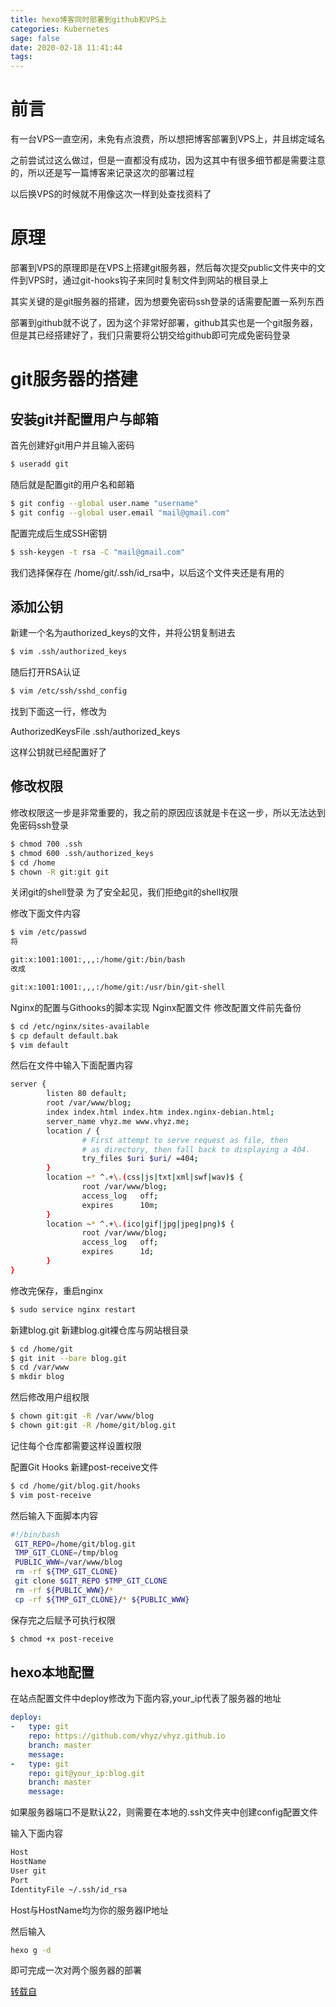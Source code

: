 ```yaml
---
title: hexo博客同时部署到github和VPS上
categories: Kubernetes
sage: false
date: 2020-02-18 11:41:44
tags:
---
```


# 前言

有一台VPS一直空闲，未免有点浪费，所以想把博客部署到VPS上，并且绑定域名

之前尝试过这么做过，但是一直都没有成功，因为这其中有很多细节都是需要注意的，所以还是写一篇博客来记录这次的部署过程

以后换VPS的时候就不用像这次一样到处查找资料了

<!-- more -->

# 原理

部署到VPS的原理即是在VPS上搭建git服务器，然后每次提交public文件夹中的文件到VPS时，通过git-hooks钩子来同时复制文件到网站的根目录上

其实关键的是git服务器的搭建，因为想要免密码ssh登录的话需要配置一系列东西

部署到github就不说了，因为这个非常好部署，github其实也是一个git服务器，但是其已经搭建好了，我们只需要将公钥交给github即可完成免密码登录

# git服务器的搭建

## 安装git并配置用户与邮箱
首先创建好git用户并且输入密码

```bash
$ useradd git
```

随后就是配置git的用户名和邮箱
```bash
$ git config --global user.name "username"  
$ git config --global user.email "mail@gmail.com" 
```

配置完成后生成SSH密钥
```bash
$ ssh-keygen -t rsa -C "mail@gmail.com" 
```

我们选择保存在 /home/git/.ssh/id_rsa中，以后这个文件夹还是有用的

## 添加公钥
新建一个名为authorized_keys的文件，并将公钥复制进去

```bash
$ vim .ssh/authorized_keys
```

随后打开RSA认证

```bash
$ vim /etc/ssh/sshd_config
```

找到下面这一行，修改为

AuthorizedKeysFile .ssh/authorized_keys

这样公钥就已经配置好了

## 修改权限

修改权限这一步是非常重要的，我之前的原因应该就是卡在这一步，所以无法达到免密码ssh登录

```bash
$ chmod 700 .ssh 
$ chmod 600 .ssh/authorized_keys
$ cd /home
$ chown -R git:git git
```

关闭git的shell登录
为了安全起见，我们拒绝git的shell权限

修改下面文件内容

```bash
$ vim /etc/passwd
将

git:x:1001:1001:,,,:/home/git:/bin/bash
改成

git:x:1001:1001:,,,:/home/git:/usr/bin/git-shell
```
Nginx的配置与Githooks的脚本实现
Nginx配置文件
修改配置文件前先备份

```bash
$ cd /etc/nginx/sites-available    
$ cp default default.bak     
$ vim default
```

然后在文件中输入下面配置内容
```bash
server {
        listen 80 default;
        root /var/www/blog;
        index index.html index.htm index.nginx-debian.html;
        server_name vhyz.me www.vhyz.me;
        location / {
                # First attempt to serve request as file, then
                # as directory, then fall back to displaying a 404.
                try_files $uri $uri/ =404;
        }
        location ~* ^.+\.(css|js|txt|xml|swf|wav)$ {
                root /var/www/blog;
                access_log   off;
                expires      10m;
        }
        location ~* ^.+\.(ico|gif|jpg|jpeg|png)$ {
                root /var/www/blog;
                access_log   off;
                expires      1d;
        }
}
```

修改完保存，重启nginx

```bash
$ sudo service nginx restart
```
新建blog.git
新建blog.git裸仓库与网站根目录
```bash
$ cd /home/git
$ git init --bare blog.git
$ cd /var/www
$ mkdir blog
```
然后修改用户组权限
```bash
$ chown git:git -R /var/www/blog
$ chown git:git -R /home/git/blog.git
```
记住每个仓库都需要这样设置权限

配置Git Hooks
新建post-receive文件
```bash
$ cd /home/git/blog.git/hooks  
$ vim post-receive 
```  
然后输入下面脚本内容
```bash
#!/bin/bash
 GIT_REPO=/home/git/blog.git
 TMP_GIT_CLONE=/tmp/blog
 PUBLIC_WWW=/var/www/blog
 rm -rf ${TMP_GIT_CLONE}
 git clone $GIT_REPO $TMP_GIT_CLONE
 rm -rf ${PUBLIC_WWW}/*
 cp -rf ${TMP_GIT_CLONE}/* ${PUBLIC_WWW}

```
保存完之后赋予可执行权限
```bash
$ chmod +x post-receive
```

## hexo本地配置
在站点配置文件中deploy修改为下面内容,your_ip代表了服务器的地址

```yaml
deploy:
-   type: git
    repo: https://github.com/vhyz/vhyz.github.io
    branch: master                            
    message:                                  
-   type: git
    repo: git@your_ip:blog.git
    branch: master                            
    message:                                  
```

如果服务器端口不是默认22，则需要在本地的.ssh文件夹中创建config配置文件

输入下面内容
```bash
Host 
HostName 
User git
Port 
IdentityFile ~/.ssh/id_rsa
```
Host与HostName均为你的服务器IP地址

然后输入
```bash
hexo g -d
```
即可完成一次对两个服务器的部署

[转载自](https://vhyz.me/2018/06/09/hexo%E5%8D%9A%E5%AE%A2%E5%90%8C%E6%97%B6%E9%83%A8%E7%BD%B2%E5%88%B0github%E5%92%8CVPS%E4%B8%8A/index.html)
